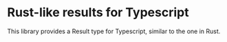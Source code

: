 # Rust-like results for Typescript

This library provides a Result type for Typescript, similar to the one in Rust.
